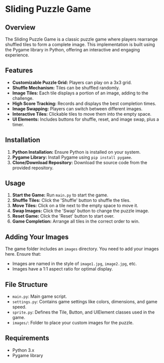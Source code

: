 # Sliding Puzzle Game

## Overview
The Sliding Puzzle Game is a classic puzzle game where players rearrange shuffled tiles to form a complete image. This implementation is built using the Pygame library in Python, offering an interactive and engaging experience.

## Features
- **Customizable Puzzle Grid:** Players can play on a 3x3 grid.
- **Shuffle Mechanism:** Tiles can be shuffled randomly.
- **Image Tiles:** Each tile displays a portion of an image, adding to the challenge.
- **High Score Tracking:** Records and displays the best completion times.
- **Image Swapping:** Players can switch between different images.
- **Interactive Tiles:** Clickable tiles to move them into the empty space.
- **UI Elements:** Includes buttons for shuffle, reset, and image swap, plus a timer.

## Installation
1. **Python Installation:** Ensure Python is installed on your system.
2. **Pygame Library:** Install Pygame using `pip install pygame`.
3. **Clone/Download Repository:** Download the source code from the provided repository.

## Usage
1. **Start the Game:** Run `main.py` to start the game.
2. **Shuffle Tiles:** Click the 'Shuffle' button to shuffle the tiles.
3. **Move Tiles:** Click on a tile next to the empty space to move it.
4. **Swap Images:** Click the 'Swap' button to change the puzzle image.
5. **Reset Game:** Click the 'Reset' button to start over.
6. **Game Completion:** Arrange all tiles in the correct order to win.

## Adding Your Images
The game folder includes an `images` directory. You need to add your images here. Ensure that:
- Images are named in the style of `image1.jpg`, `image2.jpg`, etc.
- Images have a 1:1 aspect ratio for optimal display.

## File Structure
- `main.py`: Main game script.
- `settings.py`: Contains game settings like colors, dimensions, and game speed.
- `sprite.py`: Defines the Tile, Button, and UIElement classes used in the game.
- `images/`: Folder to place your custom images for the puzzle.

## Requirements
- Python 3.x
- Pygame library

